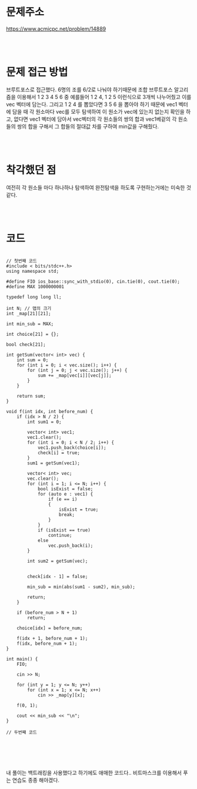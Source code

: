 # 문제주소
https://www.acmicpc.net/problem/14889


<br><br>
# 문제 접근 방법
브루트포스로 접근했다. 6명의 조를 6/2로 나눠야 하기때문에 조합 브루트포스 알고리즘을 이용해서 1 2 3 4 5 6 중 예를들어 1 2 4, 1 2 5 이런식으로 3개씩 나누어줬고 이를 vec 벡터에 담는다. 그리고 1 2 4 를 뽑았다면 3 5 6 을 뽑아야 하기 때문에 vec1 벡터에 담을 때 각 원소마다 vec를 모두 탐색하여 이 원소가 vec에 있는지 없는지 확인을 하고, 없다면 vec1 벡터에 담아서 vec벡터의 각 원소들의 쌍의 합과 vec1베겉의 각 원소들의 쌍의 합을 구해서 그 합들의 절대값 차를 구하여 min값을 구해줬다.


<br><br>
# 착각했던 점
<p>
여전히 각 원소들 마다 하나하나 탐색하여 완전탐색을 하도록 구현하는거에는 미숙한 것 같다. 
</p>
<br><br>


# 코드
<pre>
<code>
// 첫번째 코드
#include < bits/stdc++.h>
using namespace std;

#define FIO ios_base::sync_with_stdio(0), cin.tie(0), cout.tie(0);
#define MAX 1000000001

typedef long long ll;

int N; // 맵의 크기
int _map[21][21];

int min_sub = MAX;

int choice[21] = {};

bool check[21];

int getSum(vector< int> vec) {
	int sum = 0;
	for (int i = 0; i < vec.size(); i++) {
		for (int j = 0; j < vec.size(); j++) {
			sum += _map[vec[i]][vec[j]];
		}
	}

	return sum;
}

void f(int idx, int before_num) {
	if (idx > N / 2) {
		int sum1 = 0;

		vector< int> vec1;
		vec1.clear();
		for (int i = 0; i < N / 2; i++) {
			vec1.push_back(choice[i]);
			check[i] = true;
		}
		sum1 = getSum(vec1);

		vector< int> vec;
		vec.clear();
		for (int i = 1; i <= N; i++) {
			bool isExist = false;
			for (auto e : vec1) {
				if (e == i)
				{
					isExist = true;
					break;
				}
			}
			if (isExist == true)
				continue;
			else
				vec.push_back(i);
		}

		int sum2 = getSum(vec);
		

		check[idx - 1] = false;

		min_sub = min(abs(sum1 - sum2), min_sub);

		return;
	}	

	if (before_num > N + 1)
		return;

	choice[idx] = before_num;

	f(idx + 1, before_num + 1);
	f(idx, before_num + 1);
}

int main() {
	FIO;

	cin >> N;

	for (int y = 1; y <= N; y++)
		for (int x = 1; x <= N; x++)
			cin >> _map[y][x];

	f(0, 1);

	cout << min_sub << "\n";
}

// 두번째 코드

</code>
</pre>

<br><br>
<p>
내 풀이는 백트래킹을 사용했다고 하기에도 애매한 코드다.. 비트마스크를 이용해서 푸는 연습도 종종 해야겠다.
</p>